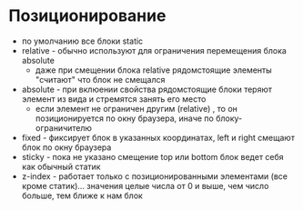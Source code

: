 # Позиционирование
- по умолчанию все блоки static
- relative - обычно используют для ограничения перемещения блока absolute
  - даже при смещении блока relative рядомстоящие элементы "считают" что блок не смещался
- absolute - при вклюении свойства рядомстоящие блоки теряют элемент из вида и стремятся занять его место
  - если элемент не ограничен другим (relative) , то он позиционируется по окну браузера, иначе по блоку-ограничителю
- fixed - фиксирует блок в указанных координатах, left и right смещают блок по окну браузера
- sticky - пока не указано смещение  top или bottom блок ведет себя как обычный статик
- z-index - работает только с позиционированными элементами (все кроме статик)... значения целые числа от 0 и выше, чем число больше, тем ближе к нам блок
